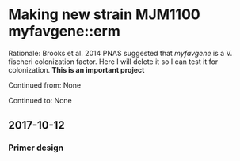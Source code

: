 # Making new strain MJM1100 myfavgene::erm

Rationale: Brooks et al. 2014 PNAS suggested that *myfavgene* is a V. fischeri colonization factor. Here I will delete it so I can test it for colonization. **This is an important project**

Continued from: None

Continued to: None


## 2017-10-12

### Primer design

